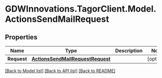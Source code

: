 # GDWInnovations.TagorClient.Model.ActionsSendMailRequest

## Properties

Name | Type | Description | Notes
------------ | ------------- | ------------- | -------------
**Request** | [**ActionsSendMailRequestRequest**](ActionsSendMailRequestRequest.md) |  | [optional] 

[[Back to Model list]](../README.md#documentation-for-models) [[Back to API list]](../README.md#documentation-for-api-endpoints) [[Back to README]](../README.md)


